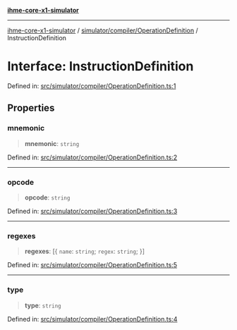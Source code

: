 [**ihme-core-x1-simulator**](../../../../README.md)

***

[ihme-core-x1-simulator](../../../../modules.md) / [simulator/compiler/OperationDefinition](../README.md) / InstructionDefinition

# Interface: InstructionDefinition

Defined in: [src/simulator/compiler/OperationDefinition.ts:1](https://github.com/ProgrammIt/CPU-Simulator/blob/3f9c46c26c2e1cba2638010869a3cab9b9c737f9/src/simulator/compiler/OperationDefinition.ts#L1)

## Properties

### mnemonic

> **mnemonic**: `string`

Defined in: [src/simulator/compiler/OperationDefinition.ts:2](https://github.com/ProgrammIt/CPU-Simulator/blob/3f9c46c26c2e1cba2638010869a3cab9b9c737f9/src/simulator/compiler/OperationDefinition.ts#L2)

***

### opcode

> **opcode**: `string`

Defined in: [src/simulator/compiler/OperationDefinition.ts:3](https://github.com/ProgrammIt/CPU-Simulator/blob/3f9c46c26c2e1cba2638010869a3cab9b9c737f9/src/simulator/compiler/OperationDefinition.ts#L3)

***

### regexes

> **regexes**: \[\{ `name`: `string`; `regex`: `string`; \}\]

Defined in: [src/simulator/compiler/OperationDefinition.ts:5](https://github.com/ProgrammIt/CPU-Simulator/blob/3f9c46c26c2e1cba2638010869a3cab9b9c737f9/src/simulator/compiler/OperationDefinition.ts#L5)

***

### type

> **type**: `string`

Defined in: [src/simulator/compiler/OperationDefinition.ts:4](https://github.com/ProgrammIt/CPU-Simulator/blob/3f9c46c26c2e1cba2638010869a3cab9b9c737f9/src/simulator/compiler/OperationDefinition.ts#L4)
